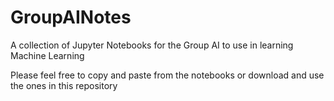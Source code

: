 # GroupAINotes
A collection of Jupyter Notebooks for the Group AI to use in learning Machine Learning

Please feel free to copy and paste from the notebooks or download and use the ones in this repository
